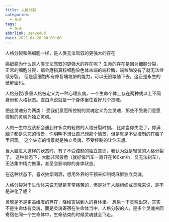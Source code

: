```yaml
---
title: 人格分裂
categories:
  - 杂谈
tags:
  - 杂谈
abbrlink: 3e42ed8d
date: 2021-04-28 00:00:00
---
```


人格分裂和癌细胞一样，是人类无法驾驭的更强大的存在

<!-- more -->

癌细胞为什么是人类无法驾驭的更强大的存在呢？
生命的存在是因为细胞分裂，正常的细胞分裂，都会磨损真核细胞染色体末端的端粒酶，端粒酶没有了就无法继续分裂。
但是癌细胞却有修复端粒酶的能力，可以无限繁殖下去，这正是永生的破解密码。

人格分裂/多重人格被定义为一种心理疾病，一个生命个体上存在两种或以上不同身份和人格状态。直白点说就是一个身体里住着好几个灵魂。

把这灵魂分为两类：
受我们意愿所控制的灵魂定义为主灵魂，那些不受我们意愿控制的灵魂为独立灵魂。

人的一生中应该都会遇到许多次的轻微的人格分裂时刻。
比如当你失恋了，你满脑子都是失恋的情景，你明明不想让自己想那个情景，但是就是不受控制的在脑子里闪现。
这个失恋的情景就是独立灵魂，不受控制的让你去想。

当大脑进入这样的状态时，有了不受控制的独立意识，我认为就是轻微的人格分裂了。
这种状态下，大脑非常疲惫（就好像汽车一直开在160km/h，又无法刹车），无法集中精力做事，甚至会影响你的身体状态。

在这种状态下，喜欢抽烟喝酒，想用外界的干预来抑制或麻醉独立灵魂。

人格分裂对于生命体来说无疑是非常痛苦的，但是对于人脑组织或灵魂来说，是不是进化了呢？

灵魂是不是更高维度的存在，降维寄宿到人的身体里。
想象一下灵魂出窍，其实不是生命体有灵魂，而是灵魂寄宿在生命体当中，人格分裂的人，是多个灵魂共同寄宿在同一个生命体中，生命结束的时候灵魂就会飞走。